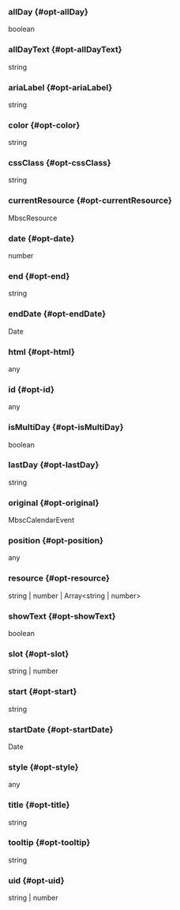 ### allDay {#opt-allDay}

boolean


### allDayText {#opt-allDayText}

string


### ariaLabel {#opt-ariaLabel}

string


### color {#opt-color}

string


### cssClass {#opt-cssClass}

string


### currentResource {#opt-currentResource}

MbscResource


### date {#opt-date}

number


### end {#opt-end}

string


### endDate {#opt-endDate}

Date


### html {#opt-html}

any


### id {#opt-id}

any


### isMultiDay {#opt-isMultiDay}

boolean


### lastDay {#opt-lastDay}

string


### original {#opt-original}

MbscCalendarEvent


### position {#opt-position}

any


### resource {#opt-resource}

string &#124; number &#124; Array&lt;string &#124; number&gt;


### showText {#opt-showText}

boolean


### slot {#opt-slot}

string &#124; number


### start {#opt-start}

string


### startDate {#opt-startDate}

Date


### style {#opt-style}

any


### title {#opt-title}

string


### tooltip {#opt-tooltip}

string


### uid {#opt-uid}

string &#124; number

